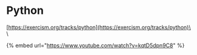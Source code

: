 # Python

[https://exercism.org/tracks/python](https://exercism.org/tracks/python)\
\
\


{% embed url="https://www.youtube.com/watch?v=kqtD5dpn9C8" %}
